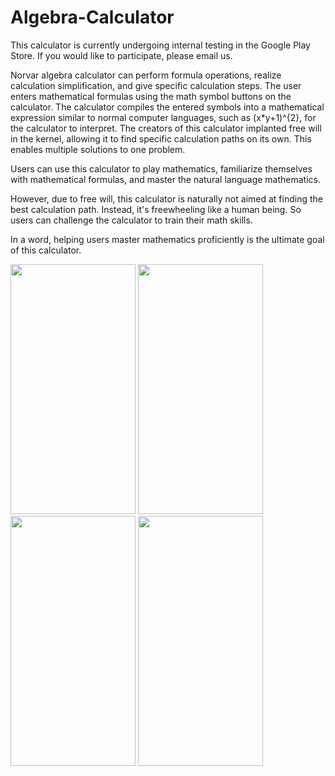 # Algebra-Calculator

This calculator is currently undergoing internal testing in the Google Play Store. If you would like to participate, please email us. 

Norvar algebra calculator can perform formula operations, realize calculation simplification, and give specific calculation steps. The user enters mathematical formulas using the math symbol buttons on the calculator. The calculator compiles the entered symbols into a mathematical expression similar to normal computer languages, such as (x*y+1)^{2}, for the calculator to interpret. The creators of this calculator implanted free will in the kernel, allowing it to find specific calculation paths on its own. This enables multiple solutions to one problem.

Users can use this calculator to play mathematics, familiarize themselves with mathematical formulas, and master the natural language mathematics.

However, due to free will, this calculator is naturally not aimed at finding the best calculation path. Instead, it's freewheeling like a human being. So users can challenge the calculator to train their math skills.

In a word, helping users master mathematics proficiently is the ultimate goal of this calculator. 

<img src="https://user-images.githubusercontent.com/9779240/159383843-f1b509f1-1b6c-4796-8da8-b845e18a9a77.jpg"  width="200" height="400" />    <img src="https://user-images.githubusercontent.com/9779240/159383859-e37d8eb6-5bcd-4d34-8289-6c9391a57ab1.jpg"  width="200" height="400" />   <img src="https://user-images.githubusercontent.com/9779240/159389452-20e76326-af20-443a-b6fb-6ac1fa40bd5e.jpg"  width="200" height="400" />   <img src="https://user-images.githubusercontent.com/9779240/159390797-6b3e7052-25ad-4c66-893e-a07152dbefdf.jpg"  width="200" height="400" />

